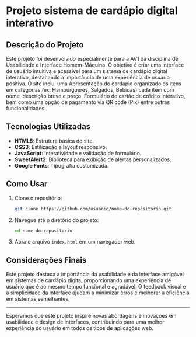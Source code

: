 # Projeto sistema de cardápio digital interativo 

## Descrição do Projeto

Este projeto foi desenvolvido especialmente para a AV1 da disciplina de Usabilidade e Interface Homem-Máquina. O objetivo é criar uma interface de usuário intuitiva e acessível para um sistema de cardápio digital interativo, destacando a importância de uma experiência de usuário positiva. O site inclui uma Apresentação do cardápio organizado os itens em categorias (ex: Hambúrgueres, Salgados, Bebidas)  cada item com nome, descrição breve e preço. Formulário de cartão de crédito interativo, bem como uma opção de pagamento via QR code (Pix) entre outras funcionalidades.

## Tecnologias Utilizadas

- **HTML5**: Estrutura básica do site.
- **CSS3**: Estilização e layout responsivo.
- **JavaScript**: Interatividade e validação de formulário.
- **SweetAlert2**: Biblioteca para exibição de alertas personalizados.
- **Google Fonts**: Tipografia customizada.

## Como Usar

1. Clone o repositório:
    ```sh
    git clone https://github.com/usuario/nome-do-repositorio.git
    ```
2. Navegue até o diretório do projeto:
    ```sh
    cd nome-do-repositorio
    ```
3. Abra o arquivo `index.html` em um navegador web.

## Considerações Finais

Este projeto destaca a importância da usabilidade e da interface amigável em sistemas de cardápio digita, proporcionando uma experiência de usuário que é ao mesmo tempo funcional e agradável. O feedback visual e a simplicidade da interface ajudam a minimizar erros e melhorar a eficiência em sistemas semelhantes.

---

Esperamos que este projeto inspire novas abordagens e inovações em usabilidade e design de interfaces, contribuindo para uma melhor experiência do usuário em todos os tipos de aplicações web.
